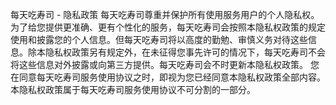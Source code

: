 每天吃寿司 - 隐私政策
每天吃寿司尊重并保护所有使用服务用户的个人隐私权。为了给您提供更准确、更有个性化的服务，每天吃寿司会按照本隐私权政策的规定使用和披露您的个人信息。但每天吃寿司将以高度的勤勉、审慎义务对待这些信息。除本隐私权政策另有规定外，在未征得您事先许可的情况下，每天吃寿司不会将这些信息对外披露或向第三方提供。每天吃寿司会不时更新本隐私权政策。 您在同意每天吃寿司服务使用协议之时，即视为您已经同意本隐私权政策全部内容。本隐私权政策属于每天吃寿司服务使用协议不可分割的一部分。



